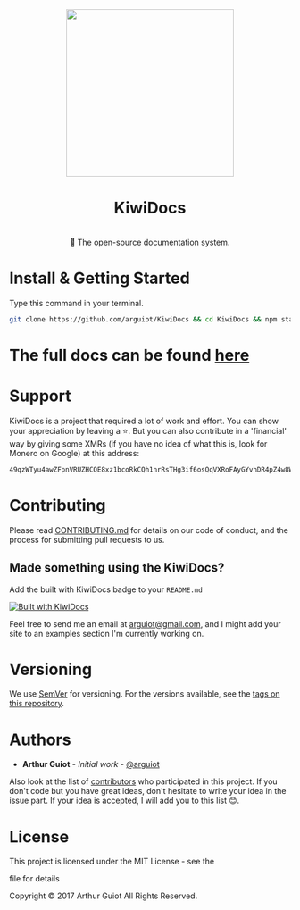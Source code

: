 <div align="center"><img src="https://kiwidocs.js.org/img/logo.svg" width="300">
<br>
<h1>KiwiDocs</h1><br>
🥝 The open-source documentation system.

</div>

# Install & Getting Started

Type this command in your terminal.

```bash
git clone https://github.com/arguiot/KiwiDocs && cd KiwiDocs && npm start
```

# The full docs can be found [here](https://github.com/arguiot/KiwiDocs/wiki)

# Support

KiwiDocs is a project that required a lot of work and effort. You can show your appreciation by leaving a ⭐️. But you can also contribute in a 'financial' way by giving some XMRs (if you have no idea of what this is, look for Monero on Google) at this address:

```bash
49qzWTyu4awZFpnVRUZHCQE8xz1bcoRkCQh1nrRsTHg3if6osQqVXRoFAyGYvhDR4pZ4w8WTKQDykYy5Z2Sj6i9TAj2fiBr
```

# Contributing

Please read [CONTRIBUTING.md](./CONTRIBUTING.md) for details on our code of conduct, and the process for submitting pull requests to us.

## Made something using the KiwiDocs?

Add the built with KiwiDocs badge to your `README.md`

[![Built with KiwiDocs](https://img.shields.io/badge/Built%20with-KiwiDocs-blue.svg)](https://img.shields.io/badge/Built%20with-KiwiDocs-green.svg)

Feel free to send me an email at [arguiot@gmail.com](mailto:arguiot@gmail.com), and I might add your site to an examples section I'm currently working on.

# Versioning

We use [SemVer](http://semver.org/) for versioning. For the versions available, see the [tags on this repository](https://github.com/arguiot/KiwiDocs/tags).

# Authors

- **Arthur Guiot** - _Initial work_ - [@arguiot](https://github.com/arguiot)

Also look at the list of [contributors](https://github.com/arguiot/KiwiDocs/contributors) who participated in this project. If you don't code but you have great ideas, don't hesitate to write your idea in the issue part. If your idea is accepted, I will add you to this list 😊.

# License

This project is licensed under the MIT License - see the

<license> file for details</license>

Copyright © 2017 Arthur Guiot All Rights Reserved.
